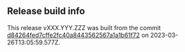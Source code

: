 
## Release build info

This release vXXX.YYY.ZZZ was built from the commit [d84264fed7cffe2fc40a8443562567a1a1b61f72](https://github.com/kattecon/gh-release-maker-test/tree/d84264fed7cffe2fc40a8443562567a1a1b61f72) on 2023-03-26T13:05:59.577Z.
        